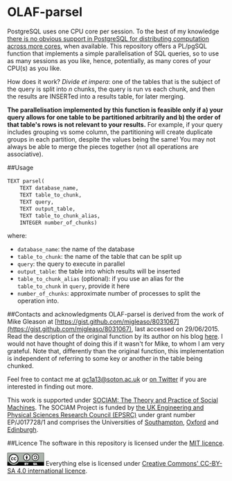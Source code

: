 OLAF-parsel
===========

PostgreSQL uses one CPU core per session. To the best of my knowledge [there is no obvious support in PostgreSQL for distributing computation across more cores](https://wiki.postgresql.org/wiki/FAQ#How_does_PostgreSQL_use_CPU_resources.3F), when available. This repository offers a PL/pgSQL function that implements a simple parallelisation of SQL queries, so to use as many sessions as you like, hence, potentially, as many cores of your CPU(s) as you like.

How does it work? _Divide et impera_: one of the tables that is the subject of the query is split into _n_ chunks, the query is run vs each chunk, and then the results are INSERTed into a results table, for later merging.

**The parallelisation implemented by this function is feasible only if a) your query allows for one table to be partitioned arbitrarily and b) the order of that table's rows is not relevant to your results.** For example, if your query includes grouping vs some column, the partitioning will create duplicate groups in each partition, despite the values being the same! You may not always be able to merge the pieces together (not all operations are associative).

##Usage
```
TEXT parsel(
    TEXT database_name,
    TEXT table_to_chunk,
    TEXT query,
    TEXT output_table,
    TEXT table_to_chunk_alias,
    INTEGER number_of_chunks)
```

where:
- ```database_name```: the name of the database
- ```table_to_chunk```: the name of the table that can be split up
- ```query```: the query to execute in parallel
- ```output_table```: the table into which results will be inserted
- ```table_to_chunk_alias``` (optional): if you use an alias for the ```table_to_chunk``` in ```query```, provide it here
- ```number_of_chunks```: approximate number of processes to split the operation into.

##Contacts and acknowledgments
OLAF-parsel is derived from the work of Mike Gleason at [https://gist.github.com/mjgleaso/8031067](https://gist.github.com/mjgleaso/8031067), last accessed on 29/06/2015. Read the description of the original function by its author on his blog [here](http://geeohspatial.blogspot.com/2013/12/a-simple-function-for-parallel-queries_18.html). I would not have thought of doing this if it wasn't for Mike, to whom I am very grateful. Note that, differently than the original function, this implementation is independent of referring to some key or another in the table being chunked.

Feel free to contact me at [gc1a13@soton.ac.uk](gc1a13@soton.ac.uk) or [on Twitter](https://twitter.com/giacecco) if you are interested in finding out more.

This work is supported under [SOCIAM: The Theory and Practice of Social Machines](http://sociam.org/). The SOCIAM Project is funded by [the UK Engineering and Physical Sciences Research Council (EPSRC)](https://www.epsrc.ac.uk/) under grant number EP/J017728/1 and comprises the Universities of [Southampton](http://www.southampton.ac.uk/), [Oxford](http://www.ox.ac.uk/) and [Edinburgh](http://www.ed.ac.uk/).

##Licence
The software in this repository is licensed under the [MIT licence](LICENCE.md).

[![CC-BY-SA-4.0](images/ccbysa.png "CC-BY-SA 4.0 logo")](https://creativecommons.org/licenses/by-sa/4.0/) Everything else is licensed under [Creative Commons' CC-BY-SA 4.0 international licence](https://creativecommons.org/licenses/by-sa/4.0/).
